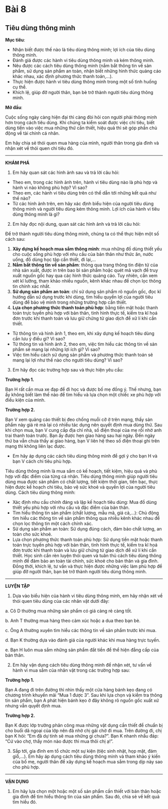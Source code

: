 # Bài 8
## Tiêu dùng thông minh

**Mục tiêu**:

*   Nhận biết được thế nào là tiêu dùng thông minh; lợi ích của tiêu dùng thông minh.
*   Đánh giá được các hành vi tiêu dùng thông minh và kém thông minh.
*   Nêu được các cách tiêu dùng thông minh (nắm bắt thông tin về sản phẩm, sử dụng sản phẩm an toàn, nhận biết những hình thức quảng cáo khác nhau, xác định phương thức thanh toán,...).
*   Thực hiện được hành vi tiêu dùng thông minh trong một số tình huống cụ thể.
*   Khích lệ, giúp đỡ người thân, bạn bè trở thành người tiêu dùng thông minh.

**Mở đầu**:

Cuộc sống ngày càng hiện đại thì càng đòi hỏi con người phải thông minh hơn trong cách tiêu dùng. Khi chúng ta kiểm soát được việc chi tiêu, biết dùng tiền vào việc mua những thứ cần thiết, hiệu quả thì sẽ góp phần chủ động về tài chính cá nhân.

Em hãy chia sẻ thói quen mua hàng của mình, người thân trong gia đình và nhận xét về thói quen chi tiêu đó.

---

**KHÁM PHÁ**

1. Em hãy quan sát các hình ảnh sau và trả lời câu hỏi:

*   Theo em, trong các hình ảnh trên, hành vi tiêu dùng nào là phù hợp và hành vi nào không phù hợp? Vì sao?
*   Theo em, các hành vi tiêu dùng trên có thể dẫn tới những kết quả như thế nào?
*   Từ các hình ảnh trên, em hãy xác định biểu hiện của người tiêu dùng thông minh và người tiêu dùng kém thông minh. Lợi ích của hành vi tiêu dùng thông minh là gì?

2. Em hãy đọc nội dung, quan sát các hình ảnh và trả lời câu hỏi:

Để trở thành người tiêu dùng thông minh, chúng ta có thể thực hiện một số cách sau:

1.  **Xây dựng kế hoạch mua sắm thông minh**: mua những đồ dùng thiết yếu cho cuộc sống phù hợp với nhu cầu của bản thân như thức ăn, nước uống, đồ dùng học tập cần thiết, đi lại,...
2.  **Nắm bắt thông tin về sản phẩm**: thông qua trang thông tin điện tử của nhà sản xuất, được in trên bao bì sản phẩm hoặc quét mã vạch để truy xuất nguồn gốc hay qua các hình thức quảng cáo. Tuy nhiên, cần xem xét kĩ lưỡng, tham khảo nhiều nguồn, kênh khác nhau để chọn lọc thông tin chính xác nhất.
3.  **Sử dụng sản phẩm an toàn**: chỉ sử dụng sản phẩm rõ nguồn gốc, đọc kĩ hướng dẫn sử dụng trước khi dùng, tìm hiểu quyền lợi của người tiêu dùng để bảo vệ mình trong những trường hợp cần thiết.
4.  **Lựa chọn phương thức thanh toán phù hợp**: bằng tiền mặt hoặc thanh toán trực tuyến phù hợp với bản thân, tình hình thực tế, kiểm tra kĩ hoá đơn trước khi thanh toán và lưu giữ chứng từ giao dịch để xử lí khi cần thiết.

*   Từ thông tin và hình ảnh 1, theo em, khi xây dựng kế hoạch tiêu dùng cần lưu ý điều gì? Vì sao?
*   Từ thông tin và hình ảnh 2, theo em, việc tìm hiểu các thông tin về sản phẩm sẽ mang lại những lợi ích gì? Vì sao?
*   Việc tìm hiểu cách sử dụng sản phẩm và phương thức thanh toán sẽ mang lại lợi như thế nào cho người tiêu dùng? Vì sao?

3. Em hãy đọc các trường hợp sau và thực hiện yêu cầu:

**Trường hợp 1.**

Bạn H rất cần mua xe đạp để đi học và được bố mẹ đồng ý. Thế nhưng, bạn ấy không biết làm thế nào để tìm hiểu và lựa chọn một chiếc xe phù hợp với điều kiện của mình.

**Trường hợp 2.**

Bạn V xem quảng cáo thiết bị đeo chống muỗi cỡ ở trên mạng, thấy sản phẩm này giá rẻ mà lại có nhiều tác dụng nên quyết định mua dùng thử. Sau khi chọn mua, bạn V cung cấp địa chỉ nhà, số điện thoại của mẹ rồi nhờ anh trai thanh toán trước. Bạn ấy được hẹn giao hàng sau hai ngày. Đến ngày thứ ba vẫn chưa thấy ai giao hàng, bạn V liên hệ theo số điện thoại ghi trên mạng thì không liên lạc được.

*   Em hãy áp dụng các cách tiêu dùng thông minh để gợi ý cho bạn H và bạn V cách chi tiêu phù hợp.

Tiêu dùng thông minh là mua sắm có kế hoạch, tiết kiệm, hiệu quả và phù hợp với đặc điểm của từng cá nhân.
Tiêu dùng thông minh giúp người tiêu dùng mua được sản phẩm có chất lượng, tiết kiệm thời gian, tiền bạc, thực hiện được kế hoạch chi tiêu, bảo vệ sức khoẻ và quyền lợi của người tiêu dùng.
Cách tiêu dùng thông minh:
*   Xác định nhu cầu chính đáng và lập kế hoạch tiêu dùng: Mua đồ dùng thiết yếu phù hợp với nhu cầu và đặc điểm của bản thân.
*   Tìm hiểu thông tin sản phẩm (chất lượng, mẫu mã, giá cả,...): Chủ động tìm hiểu các thông tin về sản phẩm thông qua nhiều kênh khác nhau để chọn lọc thông tin một cách chính xác.
*   Sử dụng sản phẩm an toàn: Sử dụng đúng cách, đảm bảo chất lượng, an toàn cho sức khoẻ.
*   Lựa chọn phương thức thanh toán phù hợp: Sử dụng tiền mặt hoặc thanh toán trực tuyến phù hợp với bản thân, tình hình thực tế, kiểm tra kĩ hoá đơn trước khi thanh toán và lưu giữ chứng từ giao dịch để xử lí khi cần thiết.
Học sinh cần rèn luyện thói quen và tuân thủ cách tiêu dùng thông minh để đảm bảo an toàn tài chính, sức khoẻ cho bản thân và gia đình. Đồng thời, khích lệ, tư vấn và thực hiện được những việc làm phù hợp để giúp đỡ người thân, bạn bè trở thành người tiêu dùng thông minh.

---

**LUYỆN TẬP**

1. Dựa vào biểu hiện của hành vi tiêu dùng thông minh, em hãy nhận xét về thói quen tiêu dùng của các nhân vật dưới đây:

a. Cô D thường mua những sản phẩm có giá càng rẻ càng tốt.

b. Anh T thường mua hàng theo cảm xúc hoặc a dua theo bạn bè.

c. Ông A thường xuyên tìm hiểu các thông tin về sản phẩm trước khi mua.

d. Bạn K thường dựa vào đánh giá của người khác khi mua hàng trực tuyến.

e. Bạn H luôn mua sắm những sản phẩm đắt tiền để thể hiện đẳng cấp của bản thân.

2. Em hãy vận dụng cách tiêu dùng thông minh để nhận xét, tư vấn về hành vi mua sắm của nhân vật trong các trường hợp sau:

**Trường hợp 1.**

Bạn A đang đi trên đường thì nhìn thấy một cửa hàng bánh kẹo đang có chương trình khuyến mãi “Mua 1 được 3”. Sau khi lựa chọn và kiểm tra thông tin sản phẩm, bạn A phát hiện bánh kẹo ở đây không rõ nguồn gốc xuất xứ nhưng vẫn quyết định mua.

**Trường hợp 2.**

Bạn K được lớp trưởng phân công mua những vật dụng cần thiết để chuẩn bị cho buổi dã ngoại của lớp nên đã nhờ chị gái chờ đi mua. Trên đường đi, chị bạn K hỏi: “Em đã dự tính sẽ mua những gì chưa?”. Bạn K nhanh nhẩu đáp: “Cứ vào chợ, thấy món nào được thì mua thôi chị ạ!”.

3. Sắp tới, gia đình em tổ chức một sự kiện (tiệc sinh nhật, họp mặt, đám giỗ,...). Em hãy áp dụng cách tiêu dùng thông minh và tham khảo ý kiến của bố mẹ, người thân để xây dựng kế hoạch mua sắm trong dịp này sao cho phù hợp.

---

**VẬN DỤNG**

1. Em hãy lựa chọn một hoặc một số sản phẩm cần thiết với bản thân hoặc gia đình để tìm hiểu thông tin của sản phẩm. Sau đó, chia sẻ về kết quả tìm hiểu đó.
